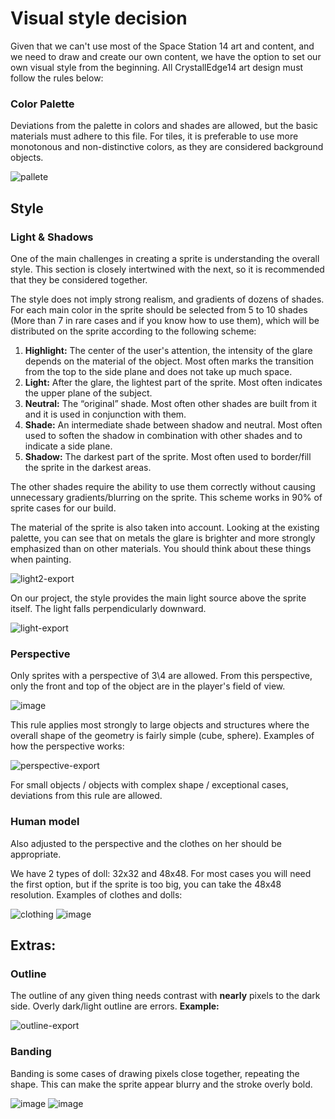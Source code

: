 # Visual style decision

Given that we can't use most of the Space Station 14 art and content, and we need to draw and create our own content, we have the option to set our own visual style from the beginning. All CrystallEdge14 art design must follow the rules below:

### Color Palette

Deviations from the palette in colors and shades are allowed, but the basic materials must adhere to this file.
For tiles, it is preferable to use more monotonous and non-distinctive colors, as they are considered background objects.

![pallete](https://github.com/user-attachments/assets/e96d01f8-b90d-4688-8eaa-1102b472c3ab)

## Style
### Light & Shadows
One of the main challenges in creating a sprite is understanding the overall style. This section is closely intertwined with the next, so it is recommended that they be considered together.

The style does not imply strong realism, and gradients of dozens of shades. For each main color in the sprite should be selected from 5 to 10 shades (More than 7 in rare cases and if you know how to use them), which will be distributed on the sprite according to the following scheme:

1. **Highlight:** The center of the user's attention, the intensity of the glare depends on the material of the object. Most often marks the transition from the top to the side plane and does not take up much space.
2. **Light:** After the glare, the lightest part of the sprite. Most often indicates the upper plane of the subject.
3. **Neutral:** The “original” shade. Most often other shades are built from it and it is used in conjunction with them.
4. **Shade:** An intermediate shade between shadow and neutral. Most often used to soften the shadow in combination with other shades and to indicate a side plane.
5. **Shadow:** The darkest part of the sprite. Most often used to border/fill the sprite in the darkest areas.

The other shades require the ability to use them correctly without causing unnecessary gradients/blurring on the sprite. This scheme works in 90% of sprite cases for our build.

The material of the sprite is also taken into account. Looking at the existing palette, you can see that on metals the glare is brighter and more strongly emphasized than on other materials. You should think about these things when painting.

![light2-export](https://github.com/user-attachments/assets/36ae3e04-ac65-4345-9064-1ed910ee806d)

On our project, the style provides the main light source above the sprite itself. The light falls perpendicularly downward.

![light-export](https://github.com/user-attachments/assets/dd1b0ca8-ca98-420c-82cd-3f5afe571992)

### Perspective

Only sprites with a perspective of 3\4 are allowed. From this perspective, only the front and top of the object are in the player's field of view.

![image](https://github.com/crystallpunk-14/crystallpunk-docs/assets/132602258/b646fd3a-96c8-4909-b7a6-c840387e725f)

This rule applies most strongly to large objects and structures where the overall shape of the geometry is fairly simple (cube, sphere).
Examples of how the perspective works:

![perspective-export](https://github.com/user-attachments/assets/e4f9787f-eb34-4704-9f4a-5c0078a0e041)

For small objects / objects with complex shape / exceptional cases, deviations from this rule are allowed.

### Human model

Also adjusted to the perspective and the clothes on her should be appropriate.

We have 2 types of doll: 32x32 and 48x48. For most cases you will need the first option, but if the sprite is too big, you can take the 48x48 resolution.
Examples of clothes and dolls:

![clothing](https://github.com/user-attachments/assets/0cc26c17-c7dd-4cea-b443-ed39c0143601)
![image](https://github.com/Agoichi/crystallpunk-docs-AGOICHI/assets/92464780/d05cae30-f4f6-46f8-b25e-c080375815be)

## Extras:
### Outline
The outline of any given thing needs contrast with __nearly__ pixels to the dark side.
Overly dark/light outline are errors.
**Example:**

![outline-export](https://github.com/user-attachments/assets/40c535ec-572d-4d10-bfbc-9e92dc802ffb)


### Banding
Banding is some cases of drawing pixels close together, repeating the shape. This can make the sprite appear blurry and the stroke overly bold.

![image](https://github.com/user-attachments/assets/63686eb1-1c00-4994-9f5f-3e1770a7a29e)
![image](https://github.com/user-attachments/assets/8fca8041-6cdb-4d2d-a9f6-7bb93e9d0c5d)
